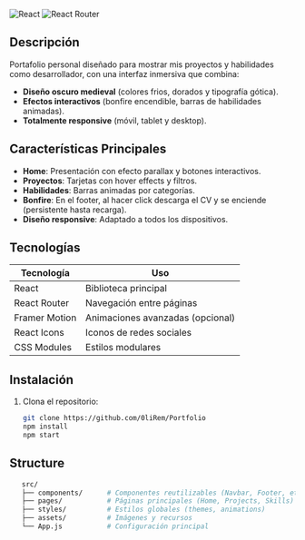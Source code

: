 ![React](https://img.shields.io/badge/React-18.2.0-blue.svg)
![React Router](https://img.shields.io/badge/React_Router-6.14.2-CA4245.svg)

##  Descripción
Portafolio personal diseñado para mostrar mis proyectos y habilidades como desarrollador, con una interfaz inmersiva que combina:
- **Diseño oscuro medieval** (colores frios, dorados y tipografía gótica).
- **Efectos interactivos** (bonfire encendible, barras de habilidades animadas).
- **Totalmente responsive** (móvil, tablet y desktop).

##  Características Principales
- **Home**: Presentación con efecto parallax y botones interactivos.
- **Proyectos**: Tarjetas con hover effects y filtros.
- **Habilidades**: Barras animadas por categorías.
- **Bonfire**: En el footer, al hacer click descarga el CV y se enciende (persistente hasta recarga).
- **Diseño responsive**: Adaptado a todos los dispositivos.

##  Tecnologías
| Tecnología         | Uso                              |
|--------------------|----------------------------------|
| React              | Biblioteca principal            |
| React Router       | Navegación entre páginas        |
| Framer Motion      | Animaciones avanzadas (opcional)|
| React Icons        | Iconos de redes sociales        |
| CSS Modules        | Estilos modulares               |


##  Instalación
1. Clona el repositorio:
   ```bash
   git clone https://github.com/0liRem/Portfolio
   npm install
   npm start
##  Structure

   ```bash
      src/
      ├── components/      # Componentes reutilizables (Navbar, Footer, etc.)
      ├── pages/           # Páginas principales (Home, Projects, Skills)
      ├── styles/          # Estilos globales (themes, animations)
      ├── assets/          # Imágenes y recursos
      └── App.js           # Configuración principal

